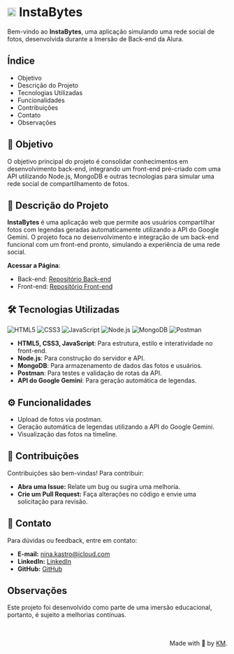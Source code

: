 # <img src="assets/images/byte.ico" alt="Logo" width="20"> InstaBytes

Bem-vindo ao **InstaBytes**, uma aplicação simulando uma rede social de fotos, desenvolvida durante a Imersão de Back-end da Alura.


## Índice

- Objetivo
- Descrição do Projeto
- Tecnologias Utilizadas
- Funcionalidades
- Contribuições
- Contato
- Observações

## 🎯 Objetivo

O objetivo principal do projeto é consolidar conhecimentos em desenvolvimento back-end, integrando um front-end pré-criado com uma API utilizando Node.js, MongoDB e outras tecnologias para simular uma rede social de compartilhamento de fotos.

## 📖 Descrição do Projeto 

**InstaBytes** é uma aplicação web que permite aos usuários compartilhar fotos com legendas geradas automaticamente utilizando a API do Google Gemini. O projeto foca no desenvolvimento e integração de um back-end funcional com um front-end pronto, simulando a experiência de uma rede social.

**Acessar a Página**:
   - Back-end: [Repositório Back-end](https://github.com/seu-usuario/instabytes-backend)
   - Front-end: [Repositório Front-end](https://github.com/seu-usuario/instabytes-frontend)


## 🛠️ Tecnologias Utilizadas 

![HTML5](https://img.shields.io/badge/html5-%23E34F26.svg?style=for-the-badge&logo=html5&logoColor=white)
![CSS3](https://img.shields.io/badge/CSS-239120?logo=css3&logoColor=white&style=for-the-badge)
![JavaScript](https://img.shields.io/badge/javascript-%23323330.svg?style=for-the-badge&logo=javascript&logoColor=%23F7DF1E)
![Node.js](https://img.shields.io/badge/node.js-%2343853D.svg?style=for-the-badge&logo=node.js&logoColor=white)
![MongoDB](https://img.shields.io/badge/MongoDB-%2347A248.svg?style=for-the-badge&logo=mongodb&logoColor=white)
![Postman](https://img.shields.io/badge/Postman-FF6C37?logo=postman&logoColor=white&style=for-the-badge)

- **HTML5, CSS3, JavaScript**: Para estrutura, estilo e interatividade no front-end.
- **Node.js**: Para construção do servidor e API.
- **MongoDB**: Para armazenamento de dados das fotos e usuários.
- **Postman**: Para testes e validação de rotas da API.
- **API do Google Gemini**: Para geração automática de legendas.


## ⚙️ Funcionalidades 

- Upload de fotos via postman.
- Geração automática de legendas utilizando a API do Google Gemini.
- Visualização das fotos na timeline.

## 🤝 Contribuições

Contribuições são bem-vindas! Para contribuir:

- **Abra uma Issue:** Relate um bug ou sugira uma melhoria.
- **Crie um Pull Request:** Faça alterações no código e envie uma solicitação para revisão.

## 📧 Contato

Para dúvidas ou feedback, entre em contato:

- **E-mail:** [nina.kastro@icloud.com](mailto:nina.kastro@icloud.com)
- **LinkedIn:** [LinkedIn](https://www.linkedin.com/in/karinacmartins/)
- **GitHub:** [GitHub](https://github.com/karinacmartins)

## Observações

Este projeto foi desenvolvido como parte de uma imersão educacional, portanto, é sujeito a melhorias contínuas.

<br>
<br>

<div align="right">Made with 💜 by <a href="https://github.com/karinacmartins">KM</a>.</div>
